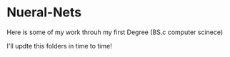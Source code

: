 # Nueral-Nets

Here is some of my work throuh my first Degree (BS.c computer scinece)

I'll updte this folders in time to time!
